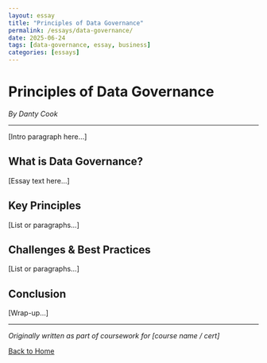 ```yaml
---
layout: essay
title: "Principles of Data Governance"
permalink: /essays/data-governance/
date: 2025-06-24
tags: [data-governance, essay, business]
categories: [essays]
---
```


# Principles of Data Governance

*By Danty Cook*

---

[Intro paragraph here…]

## What is Data Governance?

[Essay text here…]

## Key Principles

[List or paragraphs…]

## Challenges & Best Practices

[List or paragraphs…]

## Conclusion

[Wrap-up…]

---

*Originally written as part of coursework for [course name / cert]*

[Back to Home](/)